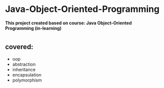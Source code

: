 # Java-Object-Oriented-Programming
**This project created based on course: Java Object-Oriented Programming (in-learning)**
#

## covered:
* oop
* abstraction
* inheritance
* encapsulation
* polymorphism